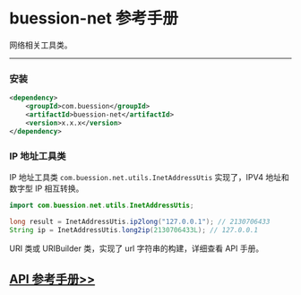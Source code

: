 # buession-net 参考手册


网络相关工具类。


---


### **安装**

```xml
<dependency>
    <groupId>com.buession</groupId>
    <artifactId>buession-net</artifactId>
    <version>x.x.x</version>
</dependency>
```


### **IP 地址工具类**

IP 地址工具类 `com.buession.net.utils.InetAddressUtis` 实现了，IPV4 地址和数字型 IP 相互转换。

```java
import com.buession.net.utils.InetAddressUtis;

long result = InetAddressUtis.ip2long("127.0.0.1"); // 2130706433
String ip = InetAddressUtis.long2ip(2130706433L); // 127.0.0.1
```

URI 类或 URIBuilder 类，实现了 url 字符串的构建，详细查看 API 手册。


## [API 参考手册>>](/manual/2.0/docs/buession-net/)